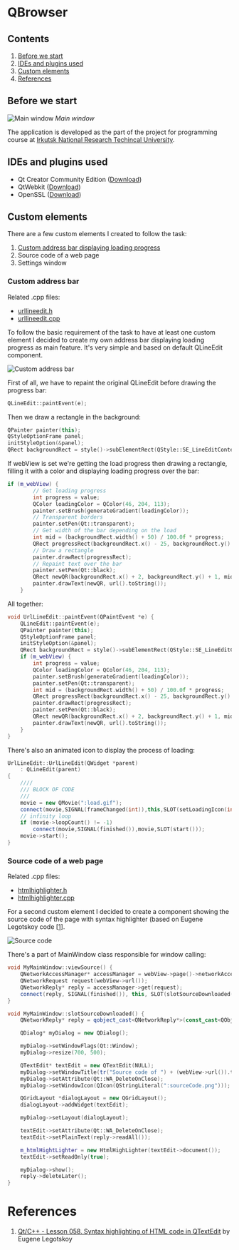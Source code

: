 # QBrowser

## Contents

1. [Before we start](#before-we-start)
2. [IDEs and plugins used](#ides-and-plugins-used)
3. [Custom elements](#custom-elements)
4. [References](#references)

## Before we start

![Main window](https://i.imgur.com/meXOuL4.png)
*Main window*

The application is developed as the part of the project for programming course at [Irkutsk National Research Techincal University](http://www.istu.edu/eng/).

## IDEs and plugins used
- Qt Creator Community Edition ([Download](https://www.qt.io/download))
- QtWebkit ([Download](https://github.com/wkhtmltopdf/qtwebkit))
- OpenSSL ([Download](https://www.openssl.org/source/))

## Custom elements

There are a few custom elements I created to follow the task:
1. [Custom address bar displaying loading progress](#custom-address-bar)
2. Source code of a web page
3. Settings window

### Custom address bar

Related .cpp files:
- [urllineedit.h](https://github.com/xtenzQ/QBrowser/blob/master/urllineedit.h)
- [urllineedit.cpp](https://github.com/xtenzQ/QBrowser/blob/master/urllineedit.cpp)

To follow the basic requirement of the task to have at least one custom element I decided to create my own address bar displaying loading progress as main feature. It's very simple and based on default QLineEdit component.

![Custom address bar](https://i.imgur.com/kJbOGDw.png)

First of all, we have to repaint the original QLineEdit before drawing the progress bar:
```C++
QLineEdit::paintEvent(e);
```
Then we draw a rectangle in the background:
```C++
QPainter painter(this);
QStyleOptionFrame panel;
initStyleOption(&panel);
QRect backgroundRect = style()->subElementRect(QStyle::SE_LineEditContents, &panel, this);
```
If webView is set we're getting the load progress then drawing a rectangle, filling it with a color and displaying loading progress over the bar:
```C++
if (m_webView) {
        // Get loading progress
        int progress = value;        
        QColor loadingColor = QColor(46, 204, 113);
        painter.setBrush(generateGradient(loadingColor));
        // Transparent borders
        painter.setPen(Qt::transparent);
        // Get width of the bar depending on the load
        int mid = (backgroundRect.width() + 50) / 100.0f * progress;
        QRect progressRect(backgroundRect.x() - 25, backgroundRect.y() - 5, mid, backgroundRect.height() + 10);
        // Draw a rectangle
        painter.drawRect(progressRect);
        // Repaint text over the bar
        painter.setPen(Qt::black);
        QRect newQR(backgroundRect.x() + 2, backgroundRect.y() + 1, mid, backgroundRect.height());
        painter.drawText(newQR, url().toString());
    }
```
All together:
```C++
void UrlLineEdit::paintEvent(QPaintEvent *e) {
    QLineEdit::paintEvent(e);
    QPainter painter(this);
    QStyleOptionFrame panel;
    initStyleOption(&panel);
    QRect backgroundRect = style()->subElementRect(QStyle::SE_LineEditContents, &panel, this);
    if (m_webView) {
        int progress = value;
        QColor loadingColor = QColor(46, 204, 113);
        painter.setBrush(generateGradient(loadingColor));
        painter.setPen(Qt::transparent);
        int mid = (backgroundRect.width() + 50) / 100.0f * progress;
        QRect progressRect(backgroundRect.x() - 25, backgroundRect.y() - 5, mid, backgroundRect.height() + 10);
        painter.drawRect(progressRect);
        painter.setPen(Qt::black);
        QRect newQR(backgroundRect.x() + 2, backgroundRect.y() + 1, mid, backgroundRect.height());
        painter.drawText(newQR, url().toString());
    }
}
```
There's also an animated icon to display the process of loading:
```C++
UrlLineEdit::UrlLineEdit(QWidget *parent)
    : QLineEdit(parent)
{
    ////
    /// BLOCK OF CODE
    ///
    movie = new QMovie(":load.gif");
    connect(movie,SIGNAL(frameChanged(int)),this,SLOT(setLoadingIcon(int)));
    // infinity loop
    if (movie->loopCount() != -1)
        connect(movie,SIGNAL(finished()),movie,SLOT(start()));
    movie->start();
}
```

### Source code of a web page

Related .cpp files:
- [htmlhighlighter.h](https://github.com/xtenzQ/QBrowser/blob/master/htmlhighlighter.h)
- [htmlhighlighter.cpp](https://github.com/xtenzQ/QBrowser/blob/master/htmlhighlighter.cpp)

For a second custom element I decided to create a component showing the source code of the page with syntax highlighter (based on Eugene Legotskoy code [[1](#references)]. 

![Source code](https://imgur.com/PzgyIRF.png)

There's a part of MainWindow class responsible for window calling:

```C++
void MyMainWindow::viewSource() {
    QNetworkAccessManager* accessManager = webView->page()->networkAccessManager();
    QNetworkRequest request(webView->url());
    QNetworkReply* reply = accessManager->get(request);
    connect(reply, SIGNAL(finished()), this, SLOT(slotSourceDownloaded()));
}

void MyMainWindow::slotSourceDownloaded() {
    QNetworkReply* reply = qobject_cast<QNetworkReply*>(const_cast<QObject*>(sender()));

    QDialog* myDialog = new QDialog();

    myDialog->setWindowFlags(Qt::Window);
    myDialog->resize(700, 500);

    QTextEdit* textEdit = new QTextEdit(NULL);
    myDialog->setWindowTitle(tr("Source code of ") + (webView->url()).toString());
    myDialog->setAttribute(Qt::WA_DeleteOnClose);
    myDialog->setWindowIcon(QIcon(QStringLiteral(":sourceCode.png")));

    QGridLayout *dialogLayout = new QGridLayout();
    dialogLayout->addWidget(textEdit);

    myDialog->setLayout(dialogLayout);

    textEdit->setAttribute(Qt::WA_DeleteOnClose);
    textEdit->setPlainText(reply->readAll());

    m_htmlHightLighter = new HtmlHighLighter(textEdit->document());
    textEdit->setReadOnly(true);

    myDialog->show();
    reply->deleteLater();
}
```
# References
1. [Qt/C++ - Lesson 058. Syntax highlighting of HTML code in QTextEdit](https://evileg.com/en/post/218/) by Eugene Legotskoy
